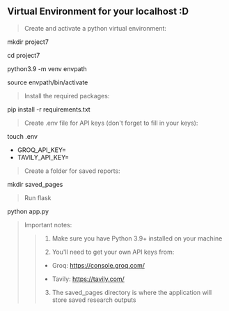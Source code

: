 ## Virtual Environment for your localhost :D

> Create and activate a python virtual environment:

mkdir project7

cd project7

python3.9 -m venv envpath

source envpath/bin/activate

> Install the required packages:

pip install -r requirements.txt

> Create .env file for API keys (don't forget to fill in your keys):

touch .env

- GROQ_API_KEY=
- TAVILY_API_KEY=

> Create a folder for saved reports:

mkdir saved_pages

> Run flask

python app.py

>Important notes:
>>1. Make sure you have Python 3.9+ installed on your machine
>>
>>2. You'll need to get your own API keys from:
>>
>>- Groq: https://console.groq.com/
>>
>>- Tavily: https://tavily.com/
>>
>>3. The saved_pages directory is where the application will store saved research outputs
